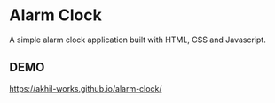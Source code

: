 # Alarm Clock

A simple alarm clock application built with HTML, CSS and Javascript.

## DEMO

https://akhil-works.github.io/alarm-clock/
